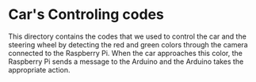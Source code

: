 Car's Controling codes
====

This directory contains the codes that we used to control the car and the steering wheel by detecting the red and green colors through the camera connected to the Raspberry Pi. When the car approaches this color, the Raspberry Pi sends a message to the Arduino and the Arduino takes the appropriate action.
